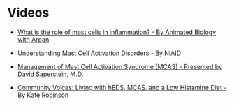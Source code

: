 # Videos

* [What is the role of mast cells in inflammation? - By Animated Biology with Arpan](./what-is-the-role-of-mast-cells-in-inflammation-by-animated-biology-with-arpan)

* [Understanding Mast Cell Activation Disorders - By NIAID](./understanding-mast-cell-activation-disorders-by-niaid)

* [Management of Mast Cell Activation Syndrome (MCAS) - Presented by David Saperstein, M.D.](./management-of-mast-cell-activation-syndrome-by-david-saperstein)

* [Community Voices: Living with hEDS, MCAS, and a Low Histamine Diet - By Kate Robinson](./community-voices-by-kate-robinson)
